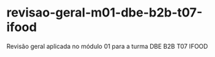 # revisao-geral-m01-dbe-b2b-t07-ifood
Revisão geral aplicada no módulo 01 para a turma DBE B2B T07 IFOOD
